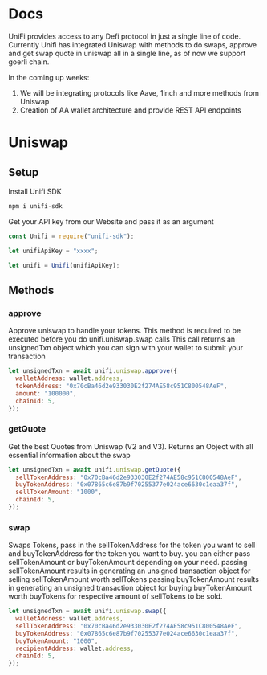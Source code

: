 # Docs

UniFi provides access to any Defi protocol in just a single line of code. Currently Unifi has integrated Uniswap with methods to do swaps, approve and get swap quote in uniswap all in a single line, as of now we support goerli chain.

In the coming up weeks:
1) We will be integrating protocols like Aave, 1inch and more methods from Uniswap
2) Creation of AA wallet architecture and provide REST API endpoints

# Uniswap

## Setup

Install Unifi SDK
```js
npm i unifi-sdk
```
Get your API key from our Website and pass it as an argument
```js
const Unifi = require("unifi-sdk");

let unifiApiKey = "xxxx";

let unifi = Unifi(unifiApiKey);
```

## Methods

### approve
Approve uniswap to handle your tokens. This method is required to be executed before you do unifi.uniswap.swap calls
This call returns an unsignedTxn object which you can sign with your wallet to submit your transaction

```js
let unsignedTxn = await unifi.uniswap.approve({
  walletAddress: wallet.address,
  tokenAddress: "0x70cBa46d2e933030E2f274AE58c951C800548AeF",
  amount: "100000",
  chainId: 5,
});
```

### getQuote
Get the best Quotes from Uniswap (V2 and V3). Returns an Object with all essential information about the swap 
```js
let unsignedTxn = await unifi.uniswap.getQuote({
  sellTokenAddress: "0x70cBa46d2e933030E2f274AE58c951C800548AeF",
  buyTokenAddress: "0x07865c6e87b9f70255377e024ace6630c1eaa37f",
  sellTokenAmount: "1000",
  chainId: 5,
});
```

### swap
Swaps Tokens, pass in the sellTokenAddress for the token you want to sell and buyTokenAddress for the token you want to buy.
you can either pass sellTokenAmount or buyTokenAmount depending on your need.
passing sellTokenAmount results in generating an unsigned transaction object for selling sellTokenAmount worth sellTokens
passing buyTokenAmount results in generating an unsigned transaction object for buying buyTokenAmount worth buyTokens for respective amount of sellTokens to be sold.
```js
let unsignedTxn = await unifi.uniswap.swap({
  walletAddress: wallet.address,
  sellTokenAddress: "0x70cBa46d2e933030E2f274AE58c951C800548AeF",
  buyTokenAddress: "0x07865c6e87b9f70255377e024ace6630c1eaa37f",
  buyTokenAmount: "1000",
  recipientAddress: wallet.address,
  chainId: 5,
});
```
